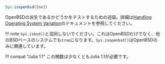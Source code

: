 ```julia
Sys.isopenbsd([os])
```

OpenBSDの派生であるかどうかをテストするための述語。詳細は[Handling Operating System Variation](@ref)のドキュメントを参照してください。

!!! note
    `Sys.isbsd()`と混同しないでください。これはOpenBSDだけでなく、他のBSDベースのシステムでも`true`になります。`Sys.isopenbsd()`はOpenBSDのみに関連しています。


!!! compat "Julia 1.1"
    この関数は少なくともJulia 1.1が必要です。

